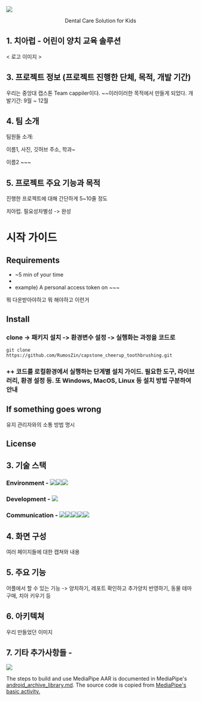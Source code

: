 <img src="https://capsule-render.vercel.app/api?type=wave&color=D7E9FF&height=300&section=header&text=Cheer-Up%20&fontSize=90&fontColor=489BF9" />

<p align="center">Dental Care Solution for Kids</p>


## 1. 치아럽 - 어린이 양치 교육 솔루션
< 로고 이미지 >
## 3. 프로젝트 정보 (프로젝트 진행한 단체, 목적, 개발 기간)
우리는 중앙대 캡스톤 Team cappiler이다.
~~이러이러한 목적에서 만들게 되었다.
개발기간: 9월 ~ 12월




## 4. 팀 소개
팀원들 소개:

이름1, 사진, 깃허브 주소, 학과~

이름2 ~~~

## 5. 프로젝트 주요 기능과 목적
진행한 프로젝트에 대해 간단하게 5~10줄 정도

치아럽. 필요성차별성 -> 완성

# 시작 가이드
## Requirements
- ~5 min of your time
- 
- example) A personal access token on ~~~

뭐 다운받아야하고 뭐 해야하고 이런거

## Install

### clone -> 패키지 설치 -> 환경변수 설정 -> 실행화는 과정을 코드로

```
git clone https://github.com/RumosZin/capstone_cheerup_toothbrushing.git
```

### ++ 코드를 로컬환경에서 실행하는 단계별 설치 가이드. 필요한 도구, 라이브러리, 환경 설정 등. 또 Windows, MacOS, Linux 등 설치 방법 구분하여 안내

## If something goes wrong
유지 관리자와의 소통 방법 명시

## License

## 3. 기술 스택
### Environment - <img src="https://img.shields.io/badge/Android Studio-3DDC84?style=for-the-badge&logo=Android&logoColor=white"><img src="https://img.shields.io/badge/git-F05032?style=for-the-badge&logo=git&logoColor=white"><img src="https://img.shields.io/badge/github-181717?style=for-the-badge&logo=github&logoColor=white">

### Development - <img src="https://img.shields.io/badge/Java-007396?style=for-the-badge&logo=Java&logoColor=white">

### Communication - <img src="https://img.shields.io/badge/Slack-4A154B?style=for-the-badge&logo=slack&logoColor=white"><img src="https://img.shields.io/badge/Notion-000000?style=for-the-badge&logo=Notion&logoColor=white"><img src="https://img.shields.io/badge/Discord-5865F2?style=for-the-badge&logo=Discord&logoColor=white"><img src="https://img.shields.io/badge/Google Meet-00897B?style=for-the-badge&logo=Google Meet&logoColor=white"><img src="https://img.shields.io/badge/Figma-F24E1E?style=for-the-badge&logo=Figma&logoColor=white">
## 4. 화면 구성
여러 페이지들에 대한 캡쳐와 내용
## 5. 주요 기능
어플에서 할 수 있는 기능 -> 양치하기, 레포트 확인하고 추가양치 반영하기, 동물 테마 구매, 치아 키우기 등
## 6. 아키텍쳐
우리 만들었던 이미지
## 7. 기타 추가사항들 - 



<img src="https://capsule-render.vercel.app/api?type=wave&color=D7E9FF&height=300&section=footer&fontSize=90" />



The steps to build and use MediaPipe AAR is documented in MediaPipe's [android_archive_library.md](https://google.github.io/mediapipe/getting_started/android_archive_library.html). The source code is copied from [MediaPipe's basic activity.](https://github.com/google/mediapipe/blob/master/mediapipe/examples/android/src/java/com/google/mediapipe/apps/basic/MainActivity.java)
